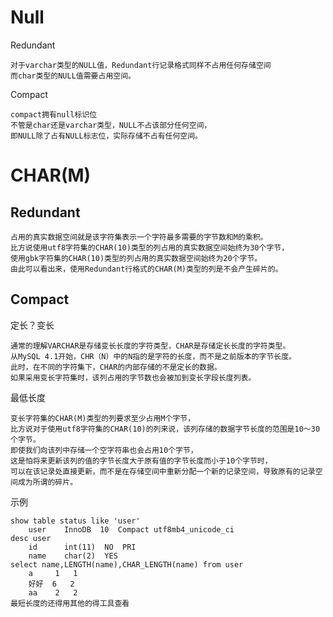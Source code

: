 
  
# Null

Redundant

	对于varchar类型的NULL值，Redundant行记录格式同样不占用任何存储空间
	而char类型的NULL值需要占用空间。

Compact

	compact拥有null标识位	
	不管是char还是varchar类型，NULL不占该部分任何空间，
	即NULL除了占有NULL标志位，实际存储不占有任何空间。 




# CHAR(M)

## Redundant

	占用的真实数据空间就是该字符集表示一个字符最多需要的字节数和M的乘积。
	比方说使用utf8字符集的CHAR(10)类型的列占用的真实数据空间始终为30个字节，
	使用gbk字符集的CHAR(10)类型的列占用的真实数据空间始终为20个字节。
	由此可以看出来，使用Redundant行格式的CHAR(M)类型的列是不会产生碎片的。


## Compact

定长？变长

	通常的理解VARCHAR是存储变长长度的字符类型，CHAR是存储定长长度的字符类型。
	从MySQL 4.1开始，CHR（N）中的N指的是字符的长度，而不是之前版本的字节长度。
	此时，在不同的字符集下，CHAR的内部存储的不是定长的数据。
	如果采用变长字符集时，该列占用的字节数也会被加到变长字段长度列表。

最低长度

	变长字符集的CHAR(M)类型的列要求至少占用M个字节，
	比方说对于使用utf8字符集的CHAR(10)的列来说，该列存储的数据字节长度的范围是10～30个字节。
	即使我们向该列中存储一个空字符串也会占用10个字节，
	这是怕将来更新该列的值的字节长度大于原有值的字节长度而小于10个字节时，
	可以在该记录处直接更新，而不是在存储空间中重新分配一个新的记录空间，导致原有的记录空间成为所谓的碎片。


示例

	show table status like 'user'
		user	InnoDB	10	Compact	utf8mb4_unicode_ci
	desc user
		id	    int(11)	 NO	 PRI	
		name	char(2)	 YES		
	select name,LENGTH(name),CHAR_LENGTH(name) from user
		a	  1	  1
		好好	6	2
		aa	  2	  2
	最短长度的还得用其他的得工具查看

